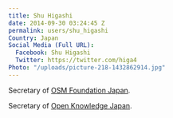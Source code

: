 ```yaml
---
title: Shu Higashi
date: 2014-09-30 03:24:45 Z
permalink: users/shu_higashi
Country: Japan
Social Media (Full URL):
  Facebook: Shu Higashi
  Twitter: https://twitter.com/higa4
Photo: "/uploads/picture-218-1432862914.jpg"
---
```


<p>Secretary of <a href="http://www.osmf.jp/" target="_blank">OSM Foundation Japan</a>.</p><p>Secretary of <a href="http://okfn.jp/member/higa4/" target="_blank">Open Knowledge Japan</a>.</p>
